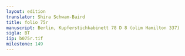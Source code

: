 ```yaml
---
layout: edition
translator: Shira Schwam-Baird
title: folio 75r
manuscript: Berlin, Kupferstichkabinett 78 D 8 (olim Hamilton 337)
sigla: BT
iip: b075r.tif
milestone: 149
---
```

